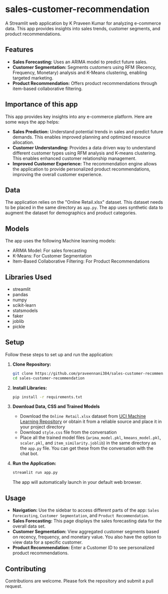 # sales-customer-recommendation

A Streamlit web application by K Praveen Kumar for analyzing e-commerce data. This app provides insights into sales trends, customer segments, and product recommendations.

## Features

*   **Sales Forecasting:** Uses an ARIMA model to predict future sales.
*   **Customer Segmentation:** Segments customers using RFM (Recency, Frequency, Monetary) analysis and K-Means clustering, enabling targeted marketing.
*   **Product Recommendation:** Offers product recommendations through item-based collaborative filtering.

## Importance of this app

This app provides key insights into any e-commerce platform. Here are some ways the app helps:

*   **Sales Prediction:** Understand potential trends in sales and predict future demands. This enables improved planning and optimized resource allocation.
*  **Customer Understanding:** Provides a data driven way to understand different customer types using RFM analysis and K-means clustering. This enables enhanced customer relationship management.
*  **Improved Customer Experience:** The recommendation engine allows the application to provide personalized product recommendations, improving the overall customer experience.

## Data

The application relies on the "Online Retail.xlsx" dataset. This dataset needs to be placed in the same directory as `app.py`. The app uses synthetic data to augment the dataset for demographics and product categories.

## Models

The app uses the following Machine learning models:

*   ARIMA Model: For sales forecasting
*   K-Means: For Customer Segmentation
*   Item-Based Collaborative Filtering: For Product Recommendations

## Libraries Used

*   streamlit
*   pandas
*   numpy
*   scikit-learn
*   statsmodels
*   faker
*   joblib
*   pickle

## Setup

Follow these steps to set up and run the application:

1.  **Clone Repository:**
    ```bash
    git clone https://github.com/praveennani384/sales-customer-recommendation.git
    cd sales-customer-recommendation
    ```

2.  **Install Libraries:**
    ```bash
    pip install -r requirements.txt
    ```

3. **Download Data, CSS and Trained Models**
    * Download the  `Online Retail.xlsx` dataset from [UCI Machine Learning Repository](https://archive.ics.uci.edu/dataset/352/online+retail) or obtain it from a reliable source and place it in your project directory
    * Download `style.css` file from the conversation
    * Place all the trained model files (`arima_model.pkl`, `kmeans_model.pkl`, `scaler.pkl`, and `item_similarity.joblib`) in the same directory as the `app.py` file. You can get these from the conversation with the chat bot.

4.  **Run the Application:**
    ```bash
    streamlit run app.py
    ```

    The app will automatically launch in your default web browser.

## Usage

*   **Navigation:** Use the sidebar to access different parts of the app: `Sales Forecasting`, `Customer Segmentation`, and `Product Recommendation`.
*   **Sales Forecasting:** This page displays the sales forecasting data for the overall data set.
*   **Customer Segmentation:** View aggregated customer segments based on recency, frequency, and monetary value. You also have the option to view data for a specific customer.
*   **Product Recommendation:** Enter a Customer ID to see personalized product recommendations.

## Contributing

Contributions are welcome. Please fork the repository and submit a pull request.
